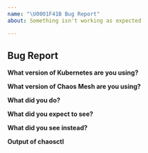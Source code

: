 ```yaml
---
name: "\U0001F41B Bug Report"
about: Something isn't working as expected

---
```


## Bug Report

**What version of Kubernetes are you using?**
<!-- You can run `kubectl version` -->

**What version of Chaos Mesh are you using?**
<!-- You can run `kubectl exec --namespace=chaos-testing deploy/chaos-controller-manager -- /usr/local/bin/chaos-controller-manager -version` -->

**What did you do?**
<!-- If possible, provide a recipe for reproducing the error. How you installed chaos-mesh. -->

**What did you expect to see?**

**What did you see instead?**

**Output of chaosctl**
<!-- If it is related to networkchaos, stresschaos or iochaos, chaosctl would help maintainers better find the bug. -->
<!-- See pkg/chaosctl/README.md for detail -->
